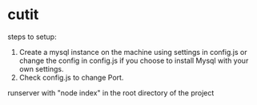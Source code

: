 # cutit

steps to setup:

1. Create a mysql instance on the machine using settings in config.js or change the config in config.js if you choose to install Mysql with your own settings.
2. Check config.js to change Port.

runserver with "node index" in the root directory of the project
